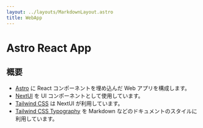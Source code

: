 ```yaml
---
layout: ../layouts/MarkdownLayout.astro
title: WebApp
---
```

# Astro React App

## 概要

- [Astro](https://astro.build) に React コンポーネントを埋め込んだ Web アプリを構成します。
- [NextUI](https://nextui.org) を UI コンポーネントとして使用しています。
- [Tailwind CSS](https://tailwindcss.com) は NextUI が利用しています。
- [Tailwind CSS Typography](https://tailwindcss-typography.vercel.app) を Markdown などのドキュメントのスタイルに利用しています。
